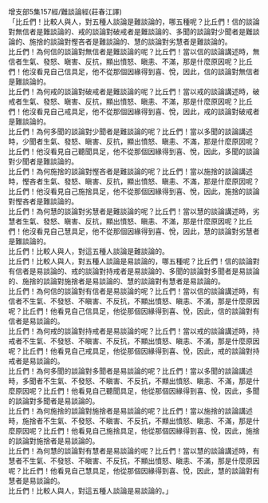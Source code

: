 增支部5集157經/難談論經(莊春江譯)  
「比丘們！比較人與人，對五種人談論是難談論的，哪五種呢？比丘們！信的談論對無信者是難談論的、戒的談論對破戒者是難談論的、多聞的談論對少聞者是難談論的、施捨的談論對慳吝者是難談論的、慧的談論對劣慧者是難談論的。  
比丘們！為何信的談論對無信者是難談論的呢？比丘們！當以信的談論講述時，無信者生氣、發怒、瞋害、反抗，顯出憤怒、瞋恚、不滿，那是什麼原因呢？比丘們！他沒看見自己信具足，他不從那個因緣得到喜、悅，因此，信的談論對無信者是難談論的。  
比丘們！為何戒的談論對破戒者是難談論的呢？比丘們！當以戒的談論講述時，破戒者生氣、發怒、瞋害、反抗，顯出憤怒、瞋恚、不滿，那是什麼原因呢？比丘們！他沒看見自己戒具足，他不從那個因緣得到喜、悅，因此，戒的談論對破戒者是難談論的。  
比丘們！為何多聞的談論對少聞者是難談論的呢？比丘們！當以多聞的談論講述時，少聞者生氣、發怒、瞋害、反抗，顯出憤怒、瞋恚、不滿，那是什麼原因呢？比丘們！他沒看見自己聽聞具足，他不從那個因緣得到喜、悅，因此，多聞的談論對少聞者是難談論的。  
比丘們！為何施捨的談論對慳吝者是難談論的呢？比丘們！當以施捨的談論講述時，慳吝者生氣、發怒、瞋害、反抗，顯出憤怒、瞋恚、不滿，那是什麼原因呢？比丘們！他沒看見自己施捨具足，他不從那個因緣得到喜、悅，因此，施捨的談論對慳吝者是難談論的。  
比丘們！為何慧的談論對劣慧者是難談論的呢？比丘們！當以慧的談論講述時，劣慧者生氣、發怒、瞋害、反抗，顯出憤怒、瞋恚、不滿，那是什麼原因呢？比丘們！他沒看見自己慧具足，他不從那個因緣得到喜、悅，因此，慧的談論對劣慧者是難談論的。  
比丘們！比較人與人，對這五種人談論是難談論的。  
比丘們！比較人與人，對五種人談論是易談論的，哪五種呢？比丘們！信的談論對有信者是易談論的、戒的談論對持戒者是易談論的、多聞的談論對多聞者是易談論的、施捨的談論對施捨者是易談論的、慧的談論對有慧者是易談論的。  
比丘們！為何信的談論對有信者是易談論的呢？比丘們！當以信的談論講述時，有信者不生氣、不發怒、不瞋害、不反抗，不顯出憤怒、瞋恚、不滿，那是什麼原因呢？比丘們！他看見自己信具足，他從那個因緣得到喜、悅，因此，信的談論對有信者是易談論的。  
比丘們！為何戒的談論對持戒者是易談論的呢？比丘們！當以戒的談論講述時，持戒者不生氣、不發怒、不瞋害、不反抗，不顯出憤怒、瞋恚、不滿，那是什麼原因呢？比丘們！他看見自己戒具足，他從那個因緣得到喜、悅，因此，戒的談論對持戒者是易談論的。  
比丘們！為何多聞的談論對多聞者是易談論的呢？比丘們！當以多聞的談論講述時，多聞者不生氣、不發怒、不瞋害、不反抗，不顯出憤怒、瞋恚、不滿，那是什麼原因呢？比丘們！他看見自己聽聞具足，他從那個因緣得到喜、悅，因此，多聞的談論對多聞者是易談論的。  
比丘們！為何施捨的談論對施捨者是易談論的呢？比丘們！當以施捨的談論講述時，施捨者不生氣、不發怒、不瞋害、不反抗，不顯出憤怒、瞋恚、不滿，那是什麼原因呢？比丘們！他看見自己施捨具足，他從那個因緣得到喜、悅，因此，施捨的談論對施捨者是易談論的。  
比丘們！為何慧的談論對有慧者是易談論的呢？比丘們！當以慧的談論講述時，有慧者不生氣、不發怒、不瞋害、不反抗，不顯出憤怒、瞋恚、不滿，那是什麼原因呢？比丘們！他看見自己慧具足，他從那個因緣得到喜、悅，因此，慧的談論對有慧者是易談論的。  
比丘們！比較人與人，對這五種人談論是易談論的。」  
  
  
